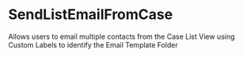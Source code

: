 # SendListEmailFromCase
Allows users to email multiple contacts from the Case List View using Custom Labels to identify the Email Template Folder
